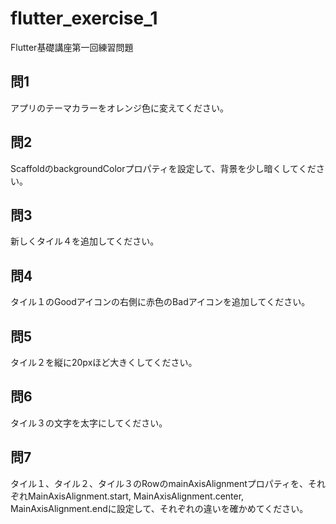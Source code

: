 # flutter_exercise_1

Flutter基礎講座第一回練習問題




## 問1

アプリのテーマカラーをオレンジ色に変えてください。

## 問2

ScaffoldのbackgroundColorプロパティを設定して、背景を少し暗くしてください。

## 問3

新しくタイル４を追加してください。

## 問4

タイル１のGoodアイコンの右側に赤色のBadアイコンを追加してください。

## 問5

タイル２を縦に20pxほど大きくしてください。

## 問6

タイル３の文字を太字にしてください。

## 問7

タイル１、タイル２、タイル３のRowのmainAxisAlignmentプロパティを、それぞれMainAxisAlignment.start, MainAxisAlignment.center, MainAxisAlignment.endに設定して、それぞれの違いを確かめてください。
